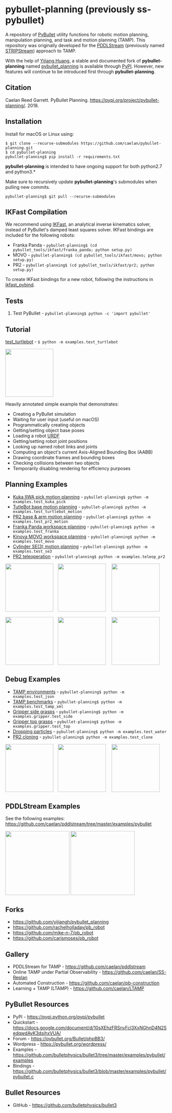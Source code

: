 # pybullet-planning (previously ss-pybullet)

A repository of [PyBullet](https://pypi.python.org/pypi/pybullet) utility functions for robotic motion planning, manipulation planning, and task and motion planning (TAMP).
This repository was originally developed for the [PDDLStream](https://github.com/caelan/pddlstream) (previously named [STRIPStream](https://github.com/caelan/stripstream)) approach to TAMP.

<!--![Alt text](images/test.png?raw=true "Title")-->
<!--img src="images/pr2.png" height="300">&emsp;<img src="images/kuka.png" height="300"-->

<!-- ## PyBullet Planning -->

With the help of [Yijiang Huang](https://github.com/yijiangh), a stable and documented fork of **pybullet-planning** named [pybullet_planning](https://github.com/yijiangh/pybullet_planning) is available through [PyPI](https://pypi.org/project/pybullet-planning/).
However, new features will continue to be introduced first through **pybullet-planning**.

## Citation

Caelan Reed Garrett. PyBullet Planning. https://pypi.org/project/pybullet-planning/. 2018.

## Installation

Install for macOS or Linux using: 

<!-- `pybullet-planning$ git clone --recursive git@github.com:caelan/pybullet-planning.git` -->
```
$ git clone --recurse-submodules https://github.com/caelan/pybullet-planning.git
$ cd pybullet-planning
pybullet-planning$ pip install -r requirements.txt
```

<!--
Install PyBullet on OS X or Linux using: 
```
$ pip install numpy pybullet
$ git clone --recurse-submodules https://github.com/caelan/ss-pybullet.git
$ cd ss-pybullet
$ git pull --recurse-submodules
```
-->

**pybullet-planning** is intended to have ongoing support for both python2.7 and python3.*

Make sure to recursively update **pybullet-planning**'s submodules when pulling new commits.
```
pybullet-planning$ git pull --recurse-submodules
```
<!-- `pybullet-planning$ git submodule update --init --recursive` -->

## IKFast Compilation

We recommend using [IKFast](http://openrave.org/docs/0.8.2/openravepy/ikfast/), an analytical inverse kinematics solver, instead of PyBullet's damped least squares solver.
IKFast bindings are included for the following robots:
* Franka Panda - `pybullet-planning$ (cd pybullet_tools/ikfast/franka_panda; python setup.py)`
* MOVO - `pybullet-planning$ (cd pybullet_tools/ikfast/movo; python setup.py)`
* PR2 - `pybullet-planning$ (cd pybullet_tools/ikfast/pr2; python setup.py)`
<!-- `pybullet-planning$ ./setup_ikfast.sh` -->

<!-- https://stackoverflow.com/questions/10382141/temporarily-change-current-working-directory-in-bash-to-run-a-command -->

To create IKFast bindings for a new robot, following the instructions in [ikfast_pybind](https://github.com/yijiangh/ikfast_pybind). 

<!-- https://pypi.org/project/ikfast-pybind/ -->

## Tests

1) Test PyBullet - ```pybullet-planning$ python -c 'import pybullet'```

## Tutorial

[test_turtlebot](https://github.com/caelan/pybullet-planning/blob/master/examples/test_turtlebot.py) - ```$ python -m examples.test_turtlebot```

<img src="images/turtlebot.png" height="150">
<!--img src="images/turtlebot2.png" height="150"-->

Heavily annotated simple example that demonstrates:
* Creating a PyBullet simulation
* Waiting for user input (useful on macOS)
* Programmatically creating objects
* Getting/setting object base poses
* Loading a robot [URDF](http://wiki.ros.org/urdf)
* Getting/setting robot joint positions
* Looking up named robot links and joints
* Computing an object's current Axis-Aligned Bounding Box (AABB)
* Drawing coordinate frames and bounding boxes
* Checking collisions between two objects
* Temporarily disabling rendering for efficiency purposes

## Planning Examples

* [Kuka IIWA pick motion planning](examples/kuka_pick.py) - `pybullet-planning$ python -m examples.test_kuka_pick`
* [TutleBot base motion planning](examples/test_turtlebot_motion.py) - ```pybullet-planning$ python -m examples.test_turtlebot_motion```
* [PR2 base & arm motion planning](examples/test_pr2_motion.py) - ```pybullet-planning$ python -m examples.test_pr2_motion```
* [Franka Panda workspace planning](examples/test_franka.py) - ```pybullet-planning$ python -m examples.test_franka```
* [Kinova MOVO workspace planning](examples/test_movo.py) - ```pybullet-planning$ python -m examples.test_movo```
* [Cylinder SE(3) motion planning](examples/test_se3.py) - ```pybullet-planning$ python -m examples.test_se3```
* [PR2 teleoperation](examples/teleop_pr2.py) - ```pybullet-planning$ python -m examples.teleop_pr2```

<!--img src="images/movo.png" height="150"-->
<img src="images/kuka_pick.png" height="150">&emsp;<img src="images/turtlebot_motion.png" height="150">
&emsp;<img src="images/pr2_motion.png" height="150">

<img src="images/franka.png" height="150">&emsp;<img src="images/movo2.png" height="150">
&emsp;<img src="images/se3.png" height="150">

## Debug Examples

* [TAMP environments](examples/test_json.py) - ```pybullet-planning$ python -m examples.test_json```
* [TAMP benchmarks](examples/test_tamp_xml.py) - ```pybullet-planning$ python -m examples.test_tamp_xml```
* [Gripper side grasps](examples/gripper/test_side.py) - ```pybullet-planning$ python -m examples.gripper.test_side```
* [Gripper top grasps](examples/gripper/test_top.py) - ```pybullet-planning$ python -m examples.gripper.test_top```
* [Dropping particles](examples/test_water.py) - ```pybullet-planning$ python -m examples.test_water```
* [PR2 cloning](examples/test_clone.py) - ```pybullet-planning$ python -m examples.test_clone```

<img src="images/json.png" height="150">&emsp;<img src="images/tamp_xml.png" height="150">
&emsp;<img src="images/water.png" height="150">
<!--&emsp;<img src="images/test_side.png" height="150">
&emsp;<img src="images/test_top.png" height="150"-->

<!--
* [OpenRAVE bodies](examples/test_kinbody.py) - ```pybullet-planning$ python -m examples.test_kinbody```
* [Kiva shelves](examples/test_kiva.py) - ```pybullet-planning$ python -m examples.test_kiva```
* [LIS/YCB models](examples/test_models.py) - ```pybullet-planning$ python -m examples.test_models```
* [PR2 visibility](examples/test_visibility.py) - ```pybullet-planning$ python -m examples.test_visibility```
* [TurtleBot collisions](examples/test_turtlebot.py) - ```pybullet-planning$ python -m examples.test_turtlebot```
-->

## PDDLStream Examples

See the following examples: https://github.com/caelan/pddlstream/tree/master/examples/pybullet

[<img src="https://img.youtube.com/vi/3HJrkgIGK7c/0.jpg" height="200">](https://www.youtube.com/watch?v=3HJrkgIGK7c)
[<img src="https://img.youtube.com/vi/oWr6m12nXcM/0.jpg" height="200">](https://www.youtube.com/watch?v=oWr6m12nXcM)

## Forks

* https://github.com/yijiangh/pybullet_planning
* https://github.com/rachelholladay/pb_robot
* https://github.com/mike-n-7/pb_robot
* https://github.com/carismoses/pb_robot

## Gallery

* PDDLStream for TAMP - https://github.com/caelan/pddlstream
* Online TAMP under Partial Observability - https://github.com/caelan/SS-Replan
* Automated Construction - https://github.com/caelan/pb-construction
* Learning + TAMP (LTAMP) - https://github.com/caelan/LTAMP

## PyBullet Resources

* PyPI - https://pypi.python.org/pypi/pybullet
* Quickstart - https://docs.google.com/document/d/10sXEhzFRSnvFcl3XxNGhnD4N2SedqwdAvK3dsihxVUA/
* Forum - https://pybullet.org/Bullet/phpBB3/
* Wordpress - https://pybullet.org/wordpress/
* Examples - https://github.com/bulletphysics/bullet3/tree/master/examples/pybullet/examples
* Bindings - https://github.com/bulletphysics/bullet3/blob/master/examples/pybullet/pybullet.c

## Bullet Resources

* GitHub - https://github.com/bulletphysics/bullet3
